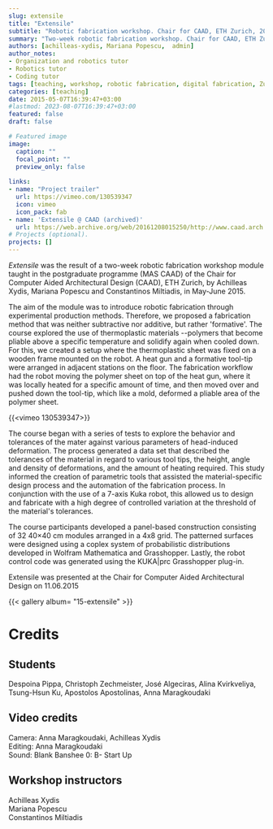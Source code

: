 ```yaml
---
slug: extensile
title: "Extensile"
subtitle: "Robotic fabrication workshop. Chair for CAAD, ETH Zurich, 2015"
summary: "Two-week robotic fabrication workshop. Chair for CAAD, ETH Zurich, 2015"
authors: [achilleas-xydis, Mariana Popescu,  admin]
author_notes: 
- Organization and robotics tutor
- Robotics tutor
- Coding tutor
tags: [teaching, workshop, robotic fabrication, digital fabrication, Zurich, MAS CAAD, ETH Zurich ]
categories: [teaching]
date: 2015-05-07T16:39:47+03:00
#lastmod: 2023-08-07T16:39:47+03:00
featured: false
draft: false

# Featured image
image:
  caption: ""
  focal_point: ""
  preview_only: false
  
links: 
- name: "Project trailer"
  url: https://vimeo.com/130539347
  icon: vimeo
  icon_pack: fab
- name: 'Extensile @ CAAD (archived)'
  url: https://web.archive.org/web/20161208015250/http://www.caad.arch.ethz.ch/blog/extensile-robotic-workshop/
# Projects (optional).
projects: []
---
```


<!--  
defunct
[Extensile on CAAD Blog](http://www.caad.arch.ethz.ch/blog/extensile-robotic-workshop/)
-->

*Extensile* was the result of a two-week robotic fabrication workshop module taught in the postgraduate programme (MAS CAAD) of the Chair for Computer Aided Architectural Design (CAAD), ETH Zurich, by Achilleas Xydis, Mariana Popescu and Constantinos Miltiadis, in May-June 2015. 

<!--
The workshop used a 7-axis Kuka robot, and 
-->

The aim of the module was to introduce robotic fabrication through experimental production methods. 
Therefore, we proposed a fabrication method that was neither subtractive nor additive, but rather 'formative'.
The course explored the use of thermoplastic materials --polymers that become pliable above a specific temperature and solidify again when cooled down. 
For this, we created a setup where the thermoplastic sheet was fixed on a wooden frame mounted on the robot. 
A heat gun and a formative tool-tip were arranged in adjacent stations on the floor. 
The fabrication workflow had the robot moving the polymer sheet on top of the heat gun, where it was locally heated for a specific amount of time, and then moved over and pushed down the tool-tip, which like a mold, deformed a pliable area of the polymer sheet.

{{<vimeo 130539347>}}

The course began with a series of tests to explore the behavior and tolerances of the mater against various parameters of head-induced deformation. 
The process generated a data set that described the tolerances of the material in regard to various tool tips, the height, angle and density of deformations, and the amount of heating required. 
This study informed the creation of parametric tools that assisted the material-specific design process and the automation of the fabrication process. 
In conjunction with the use of a 7-axis Kuka robot, this allowed us to design and fabricate with a high degree of controlled variation at the threshold of the material's tolerances.

The course participants developed a panel-based construction consisting of 32 40×40 cm modules arranged in a 4x8 grid.
The patterned surfaces were designed using a coplex system of probabilistic distributions developed in Wolfram Mathematica and Grasshopper. 
Lastly, the robot control code was generated using the KUKA|prc Grasshopper plug-in.

Extensile was presented at the Chair for Computer Aided Architectural Design on 11.06.2015

{{< gallery album= "15-extensile" >}}

# Credits 
## Students 
Despoina Pippa, Christoph Zechmeister, José Algeciras, Alina Kvirkveliya, Tsung-Hsun Ku, Apostolos Apostolinas, Anna Maragkoudaki

## Video credits  
Camera: Anna Maragkoudaki, Achilleas Xydis  
Editing: Anna Maragkoudaki  
Sound: Blank Banshee 0: B- Start Up

## Workshop instructors 
Achilleas Xydis  
Mariana Popescu  
Constantinos Miltiadis  

